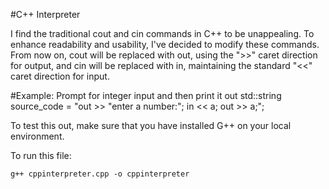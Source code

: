 #C++ Interpreter

I find the traditional cout and cin commands in C++ to be unappealing. To enhance readability and usability, I've decided to modify these commands. From now on, cout will be replaced with out, using the ">>" caret direction for output, and cin will be replaced with in, maintaining the standard "<<" caret direction for input.

#Example: Prompt for integer input and then print it out
    std::string source_code = 
        "out >> \"enter a number:\"; in << a; out >> a;";


To test this out, make sure that you have installed G++ on your local environment. 

To run this file:
```
g++ cppinterpreter.cpp -o cppinterpreter

